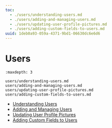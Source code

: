 ```yaml
---
toc:
  - ./users/understanding-users.md
  - ./users/adding-and-managing-users.md
  - ./users/updating-user-profile-pictures.md
  - ./users/adding-custom-fields-to-users.md
uuid: 1deb0a93-059a-4371-9bd1-06630dc6e6d6
---
```

# Users

```{toctree}
:maxdepth: 3

users/understanding-users.md
users/adding-and-managing-users.md
users/updating-user-profile-pictures.md
users/adding-custom-fields-to-users.md
```

- [Understanding Users](./users/understanding-users.md)
- [Adding and Managing Users](./users/adding-and-managing-users.md)
- [Updating User Profile Pictures](./users/updating-user-profile-pictures.md)
- [Adding Custom Fields to Users](./users/adding-custom-fields-to-users.md)
